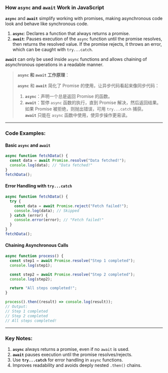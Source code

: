 ### How `async` and `await` Work in JavaScript

<audio src="..\..\mp3\__`async`__ and.mp3"></audio>

**`async`** and **`await`** simplify working with promises, making asynchronous code look and behave like synchronous code.  

1. **`async`**: Declares a function that always returns a promise.  
2. **`await`**: Pauses execution of the `async` function until the promise resolves, then returns the resolved value. If the promise rejects, it throws an error, which can be caught with `try...catch`.

**`await`** can only be used inside `async` functions and allows chaining of asynchronous operations in a readable manner.

> **`async` 和 `await` 工作原理**：
>
> <audio src="..\..\mp3\`async` 和 `awai.mp3"></audio>
>
> **`async`** 和 **`await`** 简化了 Promise 的使用，让异步代码看起来像同步代码：  
>
> 1. **`async`**：声明一个总是返回 Promise 的函数。  
> 2. **`await`**：暂停 `async` 函数的执行，直到 Promise 解决，然后返回结果。如果 Promise 被拒绝，则抛出错误，可用 `try...catch` 捕获。  
> **`await`** 只能在 `async` 函数中使用，使异步操作更易读。

---

### Code Examples:

<audio src="..\..\mp3\这段代码展示了 JavaScr (18).mp3"></audio>

#### **Basic `async` and `await`**
```javascript
async function fetchData() {
  const data = await Promise.resolve("Data fetched!");
  console.log(data); // "Data fetched!"
}
fetchData();
```

#### **Error Handling with `try...catch`**
```javascript
async function fetchData() {
  try {
    const data = await Promise.reject("Fetch failed!");
    console.log(data); // Skipped
  } catch (error) {
    console.error(error); // "Fetch failed!"
  }
}
fetchData();
```

#### **Chaining Asynchronous Calls**
```javascript
async function process() {
  const step1 = await Promise.resolve("Step 1 completed");
  console.log(step1);

  const step2 = await Promise.resolve("Step 2 completed");
  console.log(step2);

  return "All steps completed!";
}

process().then((result) => console.log(result));
// Output:
// Step 1 completed
// Step 2 completed
// All steps completed!
```

---

### Key Notes:
1. **`async`** always returns a promise, even if no `await` is used.  
2. **`await`** pauses execution until the promise resolves/rejects.  
3. Use **`try...catch`** for error handling in `async` functions.  
4. Improves readability and avoids deeply nested `.then()` chains.